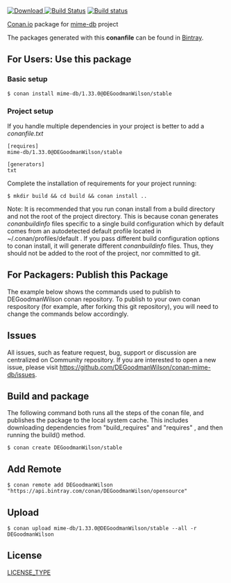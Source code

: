 [ ![Download](https://api.bintray.com/packages/DEGoodmanWilson/opensource/mime-db%3ADEGoodmanWilson/images/download.svg) ](https://bintray.com/DEGoodmanWilson/opensource/mime-db%3ADEGoodmanWilson/_latestVersion)
[![Build Status](https://travis-ci.org/DEGoodmanWilson/conan-mime-db.svg?branch=stable%2F1.33.0)](https://travis-ci.org/DEGoodmanWilson/conan-mime-db)
[![Build status](https://ci.appveyor.com/api/projects/status/sxs9n6vb8nqa92l5?svg=true)](https://ci.appveyor.com/project/DEGoodmanWilson/conan-mime-db)

[Conan.io](https://conan.io) package for [mime-db](https://github.com/jshttp/mime-db) project

The packages generated with this **conanfile** can be found in [Bintray](https://bintray.com/DEGoodmanWilson/opensource/mime-db%3ADEGoodmanWilson).

## For Users: Use this package

### Basic setup

    $ conan install mime-db/1.33.0@DEGoodmanWilson/stable

### Project setup

If you handle multiple dependencies in your project is better to add a *conanfile.txt*

    [requires]
    mime-db/1.33.0@DEGoodmanWilson/stable

    [generators]
    txt

Complete the installation of requirements for your project running:

    $ mkdir build && cd build && conan install ..

Note: It is recommended that you run conan install from a build directory and not the root of the project directory.  This is because conan generates *conanbuildinfo* files specific to a single build configuration which by default comes from an autodetected default profile located in ~/.conan/profiles/default .  If you pass different build configuration options to conan install, it will generate different *conanbuildinfo* files.  Thus, they should not be added to the root of the project, nor committed to git.

## For Packagers: Publish this Package

The example below shows the commands used to publish to DEGoodmanWilson conan repository. To publish to your own conan respository (for example, after forking this git repository), you will need to change the commands below accordingly.

## Issues

All issues, such as feature request, bug, support or discussion are centralized on Community repository. If you are interested to open a new issue, please visit https://github.com/DEGoodmanWilson/conan-mime-db/issues.

## Build and package

The following command both runs all the steps of the conan file, and publishes the package to the local system cache.  This includes downloading dependencies from "build_requires" and "requires" , and then running the build() method.

    $ conan create DEGoodmanWilson/stable

## Add Remote

    $ conan remote add DEGoodmanWilson "https://api.bintray.com/conan/DEGoodmanWilson/opensource"

## Upload

    $ conan upload mime-db/1.33.0@DEGoodmanWilson/stable --all -r DEGoodmanWilson

## License
[LICENSE_TYPE](LICENSE)
